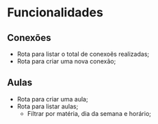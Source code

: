 # Funcionalidades

## Conexões

- Rota para listar o total de conexoẽs realizadas;
- Rota para criar uma nova conexão;

## Aulas

- Rota para criar uma aula;
- Rota para listar aulas;
  - Filtrar por matéria, dia da semana e horário;

